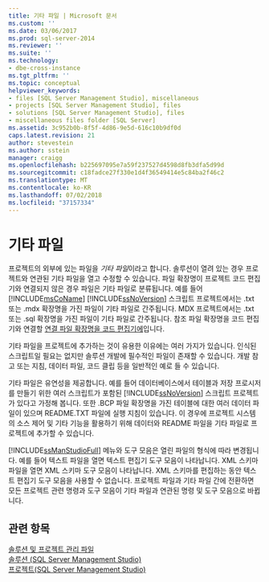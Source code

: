 ```yaml
---
title: 기타 파일 | Microsoft 문서
ms.custom: ''
ms.date: 03/06/2017
ms.prod: sql-server-2014
ms.reviewer: ''
ms.suite: ''
ms.technology:
- dbe-cross-instance
ms.tgt_pltfrm: ''
ms.topic: conceptual
helpviewer_keywords:
- files [SQL Server Management Studio], miscellaneous
- projects [SQL Server Management Studio], files
- solutions [SQL Server Management Studio], files
- miscellaneous files folder [SQL Server]
ms.assetid: 3c952b0b-8f5f-4d86-9e5d-616c10b9df0d
caps.latest.revision: 21
author: stevestein
ms.author: sstein
manager: craigg
ms.openlocfilehash: b225697095e7a59f237527d4598d8fb3dfa5d99d
ms.sourcegitcommit: c18fadce27f330e1d4f36549414e5c84ba2f46c2
ms.translationtype: MT
ms.contentlocale: ko-KR
ms.lasthandoff: 07/02/2018
ms.locfileid: "37157334"
---
```

# <a name="miscellaneous-files"></a>기타 파일
  프로젝트의 외부에 있는 파일을 *기타 파일*이라고 합니다. 솔루션이 열려 있는 경우 프로젝트와 연관된 기타 파일을 열고 수정할 수 있습니다. 파일 확장명이 프로젝트 코드 편집기와 연결되지 않은 경우 파일은 기타 파일로 분류됩니다. 예를 들어 [!INCLUDE[msCoName](../../includes/msconame-md.md)] [!INCLUDE[ssNoVersion](../../includes/ssnoversion-md.md)] 스크립트 프로젝트에서는 .txt 또는 .mdx 확장명을 가진 파일이 기타 파일로 간주됩니다. MDX 프로젝트에서는 .txt 또는 .sql 확장명을 가진 파일이 기타 파일로 간주됩니다. 참조 파일 확장명을 코드 편집기와 연결할 [연결 파일 확장명을 코드 편집기에](../../relational-databases/scripting/associate-file-extensions-to-a-code-editor.md)입니다.  
  
 기타 파일을 프로젝트에 추가하는 것이 유용한 이유에는 여러 가지가 있습니다. 인식된 스크립트일 필요는 없지만 솔루션 개발에 필수적인 파일이 존재할 수 있습니다. 개발 참고 또는 지침, 데이터 파일, 코드 클립 등을 일반적인 예로 들 수 있습니다.  
  
 기타 파일은 유연성을 제공합니다. 예를 들어 데이터베이스에서 테이블과 저장 프로시저를 만들기 위한 여러 스크립트가 포함된 [!INCLUDE[ssNoVersion](../../includes/ssnoversion-md.md)] 스크립트 프로젝트가 있다고 가정해 봅니다. 또한 .BCP 파일 확장명을 가진 테이블에 대한 여러 데이터 파일이 있으며 README.TXT 파일에 실행 지침이 있습니다. 이 경우에 프로젝트 시스템의 소스 제어 및 기타 기능을 활용하기 위해 데이터와 README 파일을 기타 파일로 프로젝트에 추가할 수 있습니다.  
  
 [!INCLUDE[ssManStudioFull](../../includes/ssmanstudiofull-md.md)] 메뉴와 도구 모음은 열린 파일의 형식에 따라 변경됩니다. 예를 들어 텍스트 파일을 열면 텍스트 편집기 도구 모음이 나타납니다. XML 스키마 파일을 열면 XML 스키마 도구 모음이 나타납니다. XML 스키마를 편집하는 동안 텍스트 편집기 도구 모음을 사용할 수 없습니다. 프로젝트 파일과 기타 파일 간에 전환하면 모든 프로젝트 관련 명령과 도구 모음이 기타 파일과 연관된 명령 및 도구 모음으로 바뀝니다.  
  
## <a name="see-also"></a>관련 항목  
 [솔루션 및 프로젝트 관리 파일](files-that-manage-solutions-and-projects.md)   
 [솔루션 &#40;SQL Server Management Studio&#41;](solutions-sql-server-management-studio.md)   
 [프로젝트&#40;SQL Server Management Studio&#41;](projects-sql-server-management-studio.md)  
  
  
